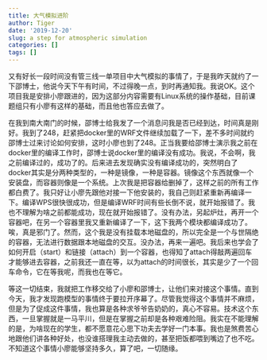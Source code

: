```yaml
---
title: 大气模拟进阶
author: Tiger
date: '2019-12-20'
slug: a step for atmospheric simulation
categories: []
tags: []
---
```


又有好长一段时间没有管三线一单项目中大气模拟的事情了，于是我昨天就约了一下邵博士，他说今天下午有时间，不过得晚一点，到时再通知我。我说OK。这个项目我是安排小廖跟进的，因为这部分内容需要有Linux系统的操作基础，目前课题组只有小廖有这样的基础，而且他也答应去做了。

在我到南大南门的时候，邵博士给我发了一个消息问我是否已经到达，时间真是刚好。我到了248，赶紧把docker里的WRF文件继续加载了一下，差不多时间就约邵博士过来讨论如何安排，这时小廖也到了248。正当我要给邵博士演示我之前在docker里的编译工作时，邵博士说docker里的编译没有成功。我说，不会啊，我之前编译过的，成功了的。后来进去发现确实没有编译成功的，突然明白了docker其实是分两种类型的，一种是镜像，一种是容器。镜像这个东西就像一个安装盘，而容器则像是一个系统。上次我是把容器给删掉了，这样之前的所有工作都白费了。我只好让小廖先跟他对接一下他安装的，我自己则赶紧重新再编译一下。编译WPS很快很成功，但是编译WRF时间有些长倒不说，就开始报错了。我也不理解为啥之前都能成功，现在就开始报错了。没有办法，另起炉灶，再开一个容器吧，在另一个容器里我又重新编译了一下，这下我两个模块都编译成功了。唉，真是邪门了。然而，这个我是没有挂载本地磁盘的，所以完全是一个与世隔绝的容器，无法进行数据跟本地磁盘的交互。没办法，再来一遍吧。我后来也学会了如何开启（start）和链接（attach）到一个容器，也得知了attach得敲两遍回车才能够进去容器，之前我还一直在等，以为attach的时间很长，其实是少了一个回车命令，它在等我呢，而我也在等它。

等这一切结束，我就把工作移交给了小廖和邵博士，让他们来对接这个事情。直到今天，我才发现跑模型的事情终于要拉开序幕了。尽管我觉得这个事情并不麻烦，但是为了促成这件事情，我也算是各种求爷爷告奶奶的，真心不容易。技术这个东西，一旦掌握就是一马平川，但是在掌握之前却是各种艰难险阻。我实在不能理解的是，为啥现在的学生，都不愿意花心思下功夫去学好一门本事。我也是煞费苦心地跟他们讲各种好处，也没谁搭理我主动去做的，甚至把饭都喂到嘴边了也不吃。不知道这个事情小廖能够坚持多久，算了吧，一切随缘。

